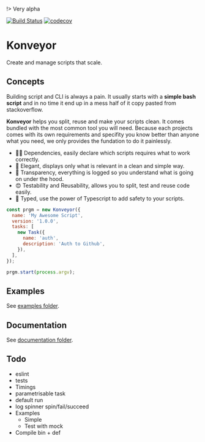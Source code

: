 !> Very alpha

[![Build Status](https://travis-ci.org/bodinsamuel/konveyor.svg?branch=master)](https://travis-ci.org/bodinsamuel/konveyor)
[![codecov](https://codecov.io/gh/bodinsamuel/konveyor/branch/master/graph/badge.svg)](https://codecov.io/gh/bodinsamuel/konveyor)

# Konveyor

Create and manage scripts that scale.

## Concepts

Building script and CLI is always a pain. It usually starts with a **simple bash script** and in no time it end up in a mess half of it copy pasted from stackoverflow.

**Konveyor** helps you split, reuse and make your scripts clean. It comes bundled with the most common tool you will need.
Because each projects comes with its own requirements and specifity you know better than anyone what you need, we only provides the fundation to do it painlessly.

- 👨‍👦 Dependencies, easily declare which scripts requires what to work correctly.
- 💅 Elegant, displays only what is relevant in a clean and simple way.
- 👀 Transparency, everything is logged so you understand what is going on under the hood.
- 😍 Testability and Reusability, allows you to split, test and reuse code easily.
- 🚀 Typed, use the power of Typescript to add safety to your scripts.

```javascript
const prgm = new Konveyor({
  name: 'My Awesome Script',
  version: '1.0.0',
  tasks: [
    new Task({
      name: 'auth',
      description: 'Auth to Github',
    }),
  ],
});

prgm.start(process.argv);
```

## Examples

See [examples folder](./examples/).

## Documentation

See [documentation folder](./documentation/).

## Todo

- eslint
- tests
- Timings
- parametrisable task
- default run
- log spinner spin/fail/succeed
- Examples
  - Simple
  - Test with mock
- Compile bin + def
